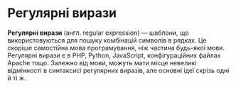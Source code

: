 # Регулярні вирази

**Регулярні вирази** (англ. regular expression) — шаблони, що використовуються для пошуку комбінацій символів в рядках. Це скоріше самостійна мова програмування, ніж частина будь-якої мови. Регулярні вирази є в PHP, Python, JavaScript, конфігураційних файлах Apache тощо. Залежно від мови, можуть мати місце невеликі відмінності в синтаксисі регулярних виразів, але основні ідеї скрізь одні й ті ж.


